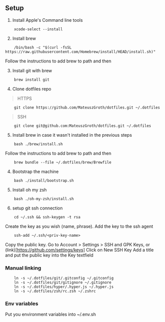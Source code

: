 ## Setup

1. Install Apple's Command line tools

```shell
    xcode-select --install
```

2. Install brew

```shell
    /bin/bash -c "$(curl -fsSL https://raw.githubusercontent.com/Homebrew/install/HEAD/install.sh)"
```

Follow the instructions to add brew to path and then

3. Install git with brew

```shell
    brew install git
```

4. Clone dotfiles repo

> HTTPS

```shell
    git clone https://github.com/MateuszGroth/dotfiles.git ~/.dotfiles
```

> SSH

```shell
    git clone git@github.com:MateuszGroth/dotfiles.git ~/.dotfiles
```

5. Install brew in case it wasn't installed in the previous steps

```shell
    bash ./brew/install.sh
```

Follow the instructions to add brew to path and then

```shell
    brew bundle --file ~/.dotfiles/brew/Brewfile
```

4. Bootstrap the machine

```shell
    bash ./install/bootstrap.sh
```

5. Install oh my zsh

```shell
    bash ./oh-my-zsh/install.sh
```

6. setup git ssh connection

```shell
    cd ~/.ssh && ssh-keygen -t rsa
```

Create the key as you wish (name, phrase).
Add the key to the ssh agent

```shell
    ssh-add ~/.ssh/<priv-key-name>
```

Copy the public key.
Go to Account > Settings > SSH and GPK Keys, or (link)[https://github.com/settings/keys]
Click on New SSH Key
Add a title and put the public key into the Key textfield

### Manual linking

```shell
    ln -s ~/.dotfiles/git/.gitconfig ~/.gitconfig
    ln -s ~/.dotfiles/git/gitignore ~/.gitignore
    ln -s ~/.dotfiles/hyper/.hyper.js ~/.hyper.js
    ln -s ~/.dotfiles/zsh/rc.zsh ~/.zshrc
```

### Env variables

Put you environment variables into ~/.env.sh
